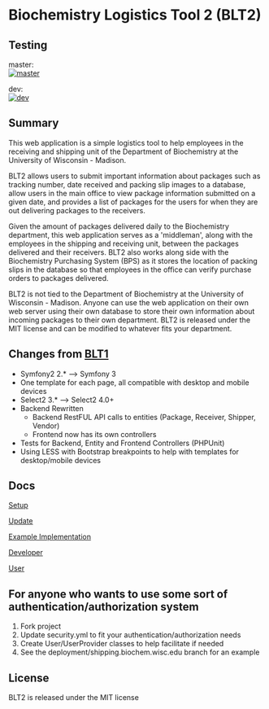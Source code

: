 Biochemistry Logistics Tool 2 (BLT2)
====================================
## Testing
master:  
[![master](https://travis-ci.org/charlielor/blt2.svg?branch=master)](https://travis-ci.org/charlielor/blt2)

dev:  
[![dev](https://travis-ci.org/charlielor/blt2.svg?branch=dev)](https://travis-ci.org/charlielor/blt2)

## Summary
This web application is a simple logistics tool to help employees in the receiving and shipping unit of the Department of Biochemistry at the University of Wisconsin - Madison.

BLT2 allows users to submit important information about packages such as tracking number, date received and packing slip images to a database, allow users in the main office to view package information submitted on a given date, and provides a list of packages for the users for when they are out delivering packages to the receivers.

Given the amount of packages delivered daily to the Biochemistry department, this web application serves as a 'middleman', along with the employees in the shipping and receiving unit, between the packages delivered and their receivers. BLT2 also works along side with the Biochemistry Purchasing System (BPS) as it stores the location of packing slips in the database so that employees in the office can verify purchase orders to packages delivered.

BLT2 is not tied to the Department of Biochemistry at the University of Wisconsin - Madison. Anyone can use the web application on their own web server using their own database to store their own information about incoming packages to their own department. BLT2 is released under the MIT license and can be modified to whatever fits your department.


## Changes from [BLT1](https://bitbucket.org/lorcharlie/uwbiochemistrylogisticstool)
* Symfony2 2.* --> Symfony 3
* One template for each page, all compatible with desktop and mobile devices
* Select2 3.* --> Select2 4.0+
* Backend Rewritten
    * Backend RestFUL API calls to entities (Package, Receiver, Shipper, Vendor)
    * Frontend now has its own controllers
* Tests for Backend, Entity and Frontend Controllers (PHPUnit)
* Using LESS with Bootstrap breakpoints to help with templates for desktop/mobile devices

## Docs
[Setup](setupGuide.md)

[Update](updateGuide.md)

[Example Implementation](uwMadisonBiochemistryImplementation.md)

[Developer](developersGuide.md)

[User](usersGuide.md)

## For anyone who wants to use some sort of authentication/authorization system
1. Fork project
2. Update security.yml to fit your authentication/authorization needs
3. Create User/UserProvider classes to help facilitate if needed
4. See the deployment/shipping.biochem.wisc.edu branch for an example

## License
BLT2 is released under the MIT license